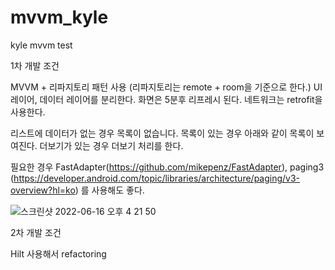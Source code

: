 # mvvm_kyle
kyle mvvm test

1차 개발 조건

MVVM + 리파지토리 패턴 사용 (리파지토리는 remote + room을 기준으로 한다.)
UI 레이어, 데이터 레이어를 분리한다.
화면은 5분후 리프레시 된다.
네트워크는 retrofit을 사용한다.

리스트에 데이터가 없는 경우
목록이 없습니다.
목록이 있는 경우 아래와 같이 목록이 보여진다.
더보기가 있는 경우 더보기 처리를 한다.

필요한 경우 
FastAdapter(https://github.com/mikepenz/FastAdapter), 
paging3 (https://developer.android.com/topic/libraries/architecture/paging/v3-overview?hl=ko)
를 사용해도 좋다.

![스크린샷 2022-06-16 오후 4 21 50](https://user-images.githubusercontent.com/39255829/174028510-6c254b04-5d8b-483f-8e9a-f3877087ff1a.png)


2차 개발 조건

Hilt 사용해서 refactoring

